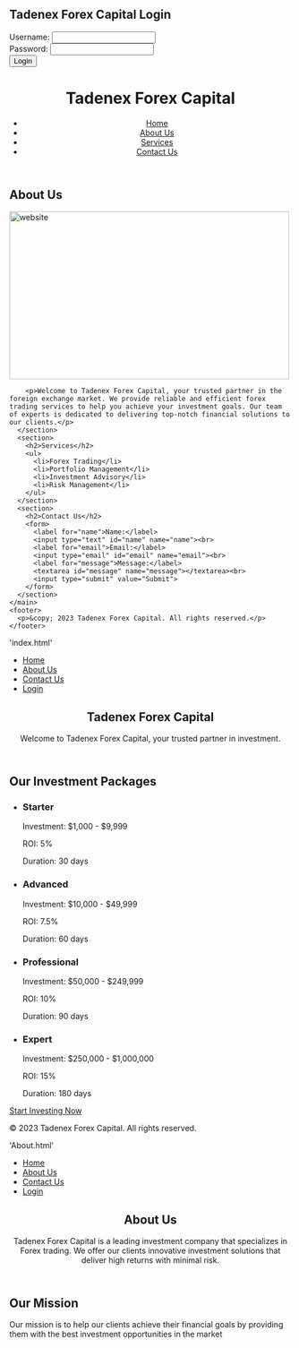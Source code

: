 
<!DOCTYPE html>
<html>
  <head>
    <title>Tadenex Forex Capital Login</title>
    <meta charset="utf-8">
    <meta name="viewport" content="width=device-width, initial-scale=1">
    <link rel="stylesheet" href="https://maxcdn.bootstrapcdn.com/bootstrap/3.3.7/css/bootstrap.min.css">
    <script src="https://ajax.googleapis.com/ajax/libs/jquery/3.2.1/jquery.min.js"></script>
    <script src="https://maxcdn.bootstrapcdn.com/bootstrap/3.3.7/js/bootstrap.min.js"></script>
  </head>
  <body>
    <div class="container">
      <h2>Tadenex Forex Capital Login</h2>
      <form action="login.php" method="POST">
        <div class="form-group">
          <label for="username">Username:</label>
          <input type="text" class="form-control" id="username" name="username" required>
        </div>
        <div class="form-group">
          <label for="password">Password:</label>
          <input type="password" class="form-control" id="password" name="password" required>
        </div>
        <button type="submit" class="btn btn-primary">Login</button>
      </form>
    </div>
  </body>
</html>
<!DOCTYPE html>
<html>
  <head>
    <title>Tadenex Forex Capital</title>
  </head>
  <body>
    <header>
      <h1>Tadenex Forex Capital</h1>
      <nav>
        <ul>
          <li><a href="#">Home</a></li>
          <li><a href="#">About Us</a></li>
          <li><a href="#">Services</a></li>
          <li><a href="#">Contact Us</a></li>
        </ul>
      </nav>
    </header>
    <main>
      <section>
        <h2>About Us</h2>
<img src="website" alt="website" width="500" height="300" class="website">

        <p>Welcome to Tadenex Forex Capital, your trusted partner in the foreign exchange market. We provide reliable and efficient forex trading services to help you achieve your investment goals. Our team of experts is dedicated to delivering top-notch financial solutions to our clients.</p>
      </section>
      <section>
        <h2>Services</h2>
        <ul>
          <li>Forex Trading</li>
          <li>Portfolio Management</li>
          <li>Investment Advisory</li>
          <li>Risk Management</li>
        </ul>
      </section>
      <section>
        <h2>Contact Us</h2>
        <form>
          <label for="name">Name:</label>
          <input type="text" id="name" name="name"><br>
          <label for="email">Email:</label>
          <input type="email" id="email" name="email"><br>
          <label for="message">Message:</label>
          <textarea id="message" name="message"></textarea><br>
          <input type="submit" value="Submit">
        </form>
      </section>
    </main>
    <footer>
      <p>&copy; 2023 Tadenex Forex Capital. All rights reserved.</p>
    </footer>
  </body>
</html>
 'index.html'
<html>
  <head>
    <title>Tadenex Forex Capital - Home</title>
    <link rel="stylesheet" type="text/css" href="style.css">
  </head>
  <body>
    <nav>
      <ul>
        <li><a href="index.html">Home</a></li>
        <li><a href="about.html">About Us</a></li>
        <li><a href="contact.html">Contact Us</a></li>
        <li><a href="login.html">Login</a></li>
      </ul>
    </nav>
    <header>
      <h1>Tadenex Forex Capital</h1>
      <p>Welcome to Tadenex Forex Capital, your trusted partner in investment.</p>
    </header>
    <main>
      <h2>Our Investment Packages</h2>
      <ul>
        <li>
          <h3>Starter</h3>
          <p>Investment: $1,000 - $9,999</p>
          <p>ROI: 5%</p>
          <p>Duration: 30 days</p>
        </li>
        <li>
          <h3>Advanced</h3>
          <p>Investment: $10,000 - $49,999</p>
          <p>ROI: 7.5%</p>
          <p>Duration: 60 days</p>
        </li>
        <li>
          <h3>Professional</h3>
          <p>Investment: $50,000 - $249,999</p>
          <p>ROI: 10%</p>
          <p>Duration: 90 days</p>
        </li>
        <li>
          <h3>Expert</h3>
          <p>Investment: $250,000 - $1,000,000</p>
          <p>ROI: 15%</p>
          <p>Duration: 180 days</p>
        </li>
      </ul>
      <a href="login.html" class="cta-button">Start Investing Now</a>
    </main>
    <footer>
      <p>&copy; 2023 Tadenex Forex Capital. All rights reserved.</p>
    </footer>
  </body>
</html>

'About.html'
<html>
  <head>
    <title>Tadenex Forex Capital - About Us</title>
    <link rel="stylesheet" type="text/css" href="style.css">
  </head>
  <body>
    <nav>
      <ul>
        <li><a href="index.html">Home</a></li>
        <li><a href="about.html">About Us</a></li>
        <li><a href="contact.html">Contact Us</a></li>
        <li><a href="login.html">Login</a></li>
      </ul>
    </nav>
    <header>
      <h1>About Us</h1>
      <p>Tadenex Forex Capital is a leading investment company that specializes in Forex trading. We offer our clients innovative investment solutions that deliver high returns with minimal risk.</p>
    </header>
    <main>
      <h2>Our Mission</h2>
      <p>Our mission is to help our clients achieve their financial goals by providing them with the best investment opportunities in the market
